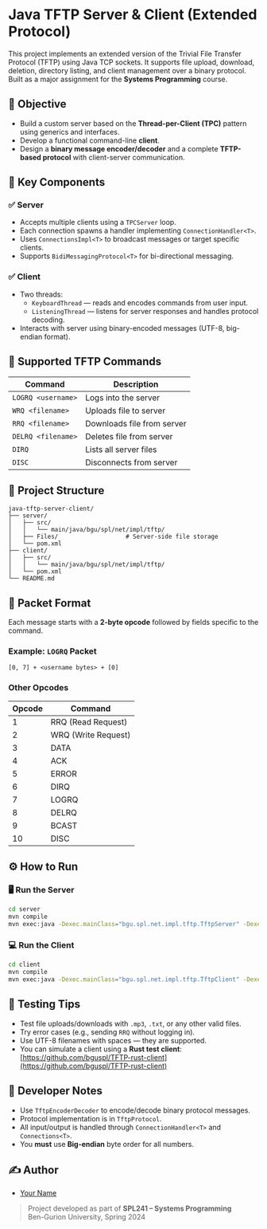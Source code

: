 # Java TFTP Server & Client (Extended Protocol)

This project implements an extended version of the Trivial File Transfer Protocol (TFTP) using Java TCP sockets. It supports file upload, download, deletion, directory listing, and client management over a binary protocol. Built as a major assignment for the **Systems Programming** course.

## 🎯 Objective

- Build a custom server based on the **Thread-per-Client (TPC)** pattern using generics and interfaces.
- Develop a functional command-line **client**.
- Design a **binary message encoder/decoder** and a complete **TFTP-based protocol** with client-server communication.

## 🧱 Key Components

### ✅ Server

- Accepts multiple clients using a `TPCServer` loop.
- Each connection spawns a handler implementing `ConnectionHandler<T>`.
- Uses `ConnectionsImpl<T>` to broadcast messages or target specific clients.
- Supports `BidiMessagingProtocol<T>` for bi-directional messaging.

### ✅ Client

- Two threads:
  - `KeyboardThread` — reads and encodes commands from user input.
  - `ListeningThread` — listens for server responses and handles protocol decoding.
- Interacts with server using binary-encoded messages (UTF-8, big-endian format).

## 🧪 Supported TFTP Commands

| Command | Description |
|---------|-------------|
| `LOGRQ <username>` | Logs into the server |
| `WRQ <filename>` | Uploads file to server |
| `RRQ <filename>` | Downloads file from server |
| `DELRQ <filename>` | Deletes file from server |
| `DIRQ` | Lists all server files |
| `DISC` | Disconnects from server |

## 📂 Project Structure

```
java-tftp-server-client/
├── server/
│   ├── src/
│   │   └── main/java/bgu/spl/net/impl/tftp/
│   ├── Files/                   # Server-side file storage
│   └── pom.xml
├── client/
│   ├── src/
│   │   └── main/java/bgu/spl/net/impl/tftp/
│   └── pom.xml
└── README.md
```

## 🧠 Packet Format

Each message starts with a **2-byte opcode** followed by fields specific to the command.

### Example: `LOGRQ` Packet
```
[0, 7] + <username bytes> + [0]
```

### Other Opcodes
| Opcode | Command |
|--------|---------|
| 1 | RRQ (Read Request) |
| 2 | WRQ (Write Request) |
| 3 | DATA |
| 4 | ACK |
| 5 | ERROR |
| 6 | DIRQ |
| 7 | LOGRQ |
| 8 | DELRQ |
| 9 | BCAST |
| 10 | DISC |

## ⚙️ How to Run

### 🖥️ Run the Server

```bash
cd server
mvn compile
mvn exec:java -Dexec.mainClass="bgu.spl.net.impl.tftp.TftpServer" -Dexec.args="7777"
```

### 💻 Run the Client

```bash
cd client
mvn compile
mvn exec:java -Dexec.mainClass="bgu.spl.net.impl.tftp.TftpClient" -Dexec.args="127.0.0.1 7777"
```

## 🧪 Testing Tips

- Test file uploads/downloads with `.mp3`, `.txt`, or any other valid files.
- Try error cases (e.g., sending `RRQ` without logging in).
- Use UTF-8 filenames with spaces — they are supported.
- You can simulate a client using a **Rust test client**:  
  [https://github.com/bguspl/TFTP-rust-client](https://github.com/bguspl/TFTP-rust-client)

## 🔧 Developer Notes

- Use `TftpEncoderDecoder` to encode/decode binary protocol messages.
- Protocol implementation is in `TftpProtocol`.
- All input/output is handled through `ConnectionHandler<T>` and `Connections<T>`.
- You **must** use **Big-endian** byte order for all numbers.

## ✍️ Author

- [Your Name](https://github.com/yourusername)

> Project developed as part of **SPL241 – Systems Programming**  
> Ben-Gurion University, Spring 2024
